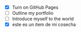 - [X] Turn on GitHub Pages
- [ ] Outline my portfolio
- [ ] Introduce myself to the world
- [X] este es un item de mi cosecha
